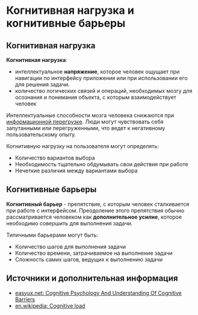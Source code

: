 # Когнитивная нагрузка и когнитивные барьеры

## Когнитивная нагрузка

**Когнитивная нагрузка**:

- интеллектуальное **напряжение**, которое человек ощущает при навигации по интерфейсу приложения или при использовании его для решения задачи.
- количество логических связей и операций, необходимых мозгу для осознания и понимания объекта, с которым взаимодействует человек

Интеллектуальные способности мозга человека снижаются при [информационной перегрузке](information-overload.md). Люди могут чувствовать себя запутанными или перегруженными, что ведет к негативному пользовательскому опыту.

Когнитивную нагрузку на пользователя могут определять:

- Количество вариантов выбора
- Необходимость тщательно обдумывать свои действия при работе
- Нечеткие различия между вариантами выбора


## Когнитивные барьеры

**Когнитивный барьер** - препятствие, с которым человек сталкивается при работе с интерфейсом. Преодоление этого препятствия обычно рассматривается человеком как **дополнительное усилие**, которое необходимо совершить для выполнения задачи.

Типичными барьерами могут быть:

- Количество шагов для выполнения задачи
- Количество времени, затрачиваемое на выполнение задачи
- Сложность самих шагов, ведущих к выполнению задачи


## Источники и дополнительная информация

- [easyux.net: Cognitive Psychology And Understanding Of Cognitive Barriers](http://easyux.net/2016/04/cognitive-psychology-and-understanding-of-cognitive-barriers/)
- [en.wikipedia: Cognitive load](https://en.wikipedia.org/wiki/Cognitive_load)


